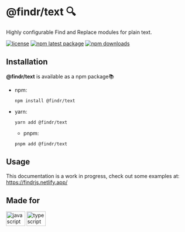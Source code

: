 <h1 align="left">@findr/text 🔍</h1>

<p align="left">Highly configurable Find and Replace modules for plain text.</p>

<p align="left">
<a href="https://github.com/abelpz/findr/blob/HEAD/LICENSE"><img src="https://img.shields.io/badge/license-MIT-blue.svg" alt="license"></a>
<a href="https://www.npmjs.com/package/@findr/text"><img src="https://img.shields.io/npm/v/@findr/text/latest.svg" alt="npm latest package"></a>
<a href="https://www.npmjs.com/package/@findr/text"><img src="https://img.shields.io/npm/dm/@findr/text.svg" alt="npm downloads"></a>
</p>

<h2 align="left">Installation</h2>

**@findr/text** is available as a npm package📚

- npm:

  ```
  npm install @findr/text
  ```

- yarn:

  ```
  yarn add @findr/text
  ```

  - pnpm:

  ```
  pnpm add @findr/text
  ```

<h2 align="left">Usage</h2>

This documentation is a work in progress, check out some examples at:
https://findrjs.netlify.app/

<h2 align="left">Made for</h2>

<div align="left">
  <img src="https://cdn.jsdelivr.net/gh/devicons/devicon/icons/javascript/javascript-original.svg" height="40" width="52" alt="javascript logo"  />
  <img src="https://cdn.jsdelivr.net/gh/devicons/devicon/icons/typescript/typescript-original.svg" height="40" width="52" alt="typescript logo"  />
</div>
